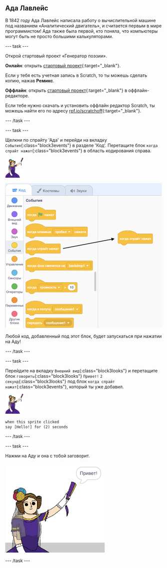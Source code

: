 ## Ада Лавлейс

В 1842 году Ада Лавлейс написала работу о вычислительной машине под названием «Аналитический двигатель», и считается первым в мире программистом! Ада также была первой, кто поняла, что компьютеры могут быть не просто большими калькуляторами.

\--- task \---

Открой стартовый проект «Генератор поэзии».

**Онлайн**: открыть [стартовый проект](https://scratch.mit.edu/projects/382745809){:target="_blank"}.

Если у тебя есть учетная запись в Scratch, то ты можешь сделать копию, нажав **Ремикс**.

**Оффлайн**: открыть [стартовый проект](https://rpf.io/p/ru-RU/beat-the-goalie-go){:target="_blank"} в оффлайн-редакторе.

Если тебе нужно скачать и установить оффлайн редактор Scratch, ты можешь найти его по адресу [rpf.io/scratchoff](https://rpf.io/scratchoff){:target="_blank"}.

\--- /task \---

\--- task \---

Щелкни по спрайту 'Ада' и перейди на вкладку `События`{:class="block3events"} в разделе 'Код'. Перетащите блок `когда спрайт нажат`{:class="block3events"} в область кодирования справа.

![спрайт ада](images/ada-sprite.png)

![перетаскивая, когда этот спрайт нажал блок](images/poetry-click.png)

Любой код, добавленный под этот блок, будет запускаться при нажатии на Аду!

\--- /task \---

\--- task \---

Перейдите на вкладку `Внешний вид`{:class="block3looks"} и перетащите блок `говорить`{:class="block3looks"} `Привет!` `2 секунд`{:class="block3looks"} под блок `когда спрайт нажат`{:class="block3events"}, который ты уже добавил.

![спрайт ада](images/ada-sprite.png)

```blocks3
when this sprite clicked
say [Hello!] for (2) seconds
```

\--- /task \---

\--- task \---

Нажми на Аду и она с тобой заговорит.

![снимок экрана](images/poetry-say-test.png)

\--- /task \---